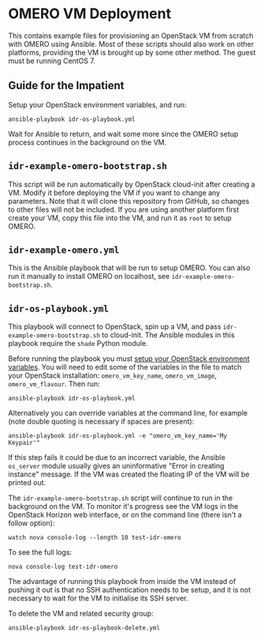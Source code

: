 OMERO VM Deployment
===================

This contains example files for provisioning an OpenStack VM from scratch with OMERO using Ansible.
Most of these scripts should also work on other platforms, providing the VM is brought up by some other method.
The guest must be running CentOS 7.


Guide for the Impatient
-----------------------

Setup your OpenStack environment variables, and run:

    ansible-playbook idr-os-playbook.yml

Wait for Ansible to return, and wait some more since the OMERO setup process continues in the background on the VM.


`idr-example-omero-bootstrap.sh`
--------------------------------

This script will be run automatically by OpenStack cloud-init after creating a VM.
Modify it before deploying the VM if you want to change any parameters.
Note that it will clone this repository from GitHub, so changes to other files will not be included.
If you are using another platform first create your VM, copy this file into the VM, and run it as `root` to setup OMERO.


`idr-example-omero.yml`
-----------------------

This is the Ansible playbook that will be run to setup OMERO.
You can also run it manually to install OMERO on localhost, see `idr-example-omero-bootstrap.sh`.


`idr-os-playbook.yml`
---------------------

This playbook will connect to OpenStack, spin up a VM, and pass `idr-example-omero-bootstrap.sh` to cloud-init.
The Ansible modules in this playbook require the `shade` Python module.

Before running the playbook you must [setup your OpenStack environment variables](http://docs.openstack.org/user-guide/common/cli_set_environment_variables_using_openstack_rc.html).
You will need to edit some of the variables in the file to match your OpenStack installation: `omero_vm_key_name`, `omero_vm_image`, `omero_vm_flavour`.
Then run:

    ansible-playbook idr-os-playbook.yml

Alternatively you can override variables at the command line, for example (note double quoting is necessary if spaces are present):

    ansible-playbook idr-os-playbook.yml -e "omero_vm_key_name='My Keypair'"

If this step fails it could be due to an incorrect variable, the Ansible `os_server` module usually gives an uninformative "Error in creating instance" message.
If the VM was created the floating IP of the VM will be printed out.

The `idr-example-omero-bootstrap.sh` script will continue to run in the background on the VM.
To monitor it's progress see the VM logs in the OpenStack Horizon web interface, or on the command line (there isn't a follow option):

    watch nova console-log --length 10 test-idr-omero

To see the full logs:

    nova console-log test-idr-omero

The advantage of running this playbook from inside the VM instead of pushing it out is that no SSH authentication needs to be setup, and it is not necessary to wait for the VM to initialise its SSH server.

To delete the VM and related security group:

    ansible-playbook idr-os-playbook-delete.yml
